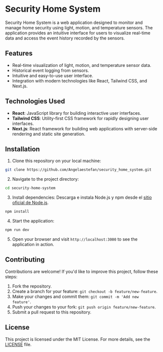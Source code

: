 # Security Home System

Security Home System is a web application designed to monitor and manage home security using light, motion, and temperature sensors. The application provides an intuitive interface for users to visualize real-time data and access the event history recorded by the sensors.

## Features

- Real-time visualization of light, motion, and temperature sensor data.
- Historical event logging from sensors.
- Intuitive and easy-to-use user interface.
- Integration with modern technologies like React, Tailwind CSS, and Next.js.

## Technologies Used

- **React**: JavaScript library for building interactive user interfaces.
- **Tailwind CSS**: Utility-first CSS framework for rapidly designing user interfaces.
- **Next.js**: React framework for building web applications with server-side rendering and static site generation.

## Installation

1. Clone this repository on your local machine:
```bash
git clone https://github.com/Angelaestefan/security_home_system.git
```
2. Navigate to the project directory:
```bash
cd security-home-system
```   
3. Install dependencies:
  Descarga e instala Node.js y npm desde el [sitio oficial de Node.js](https://nodejs.org/).
```bash
npm install
``` 

4. Start the application:
```bash
npm run dev
``` 

5. Open your browser and visit `http://localhost:3000` to see the application in action.

## Contributing

Contributions are welcome! If you'd like to improve this project, follow these steps:

1. Fork the repository.
2. Create a branch for your feature: `git checkout -b feature/new-feature`.
3. Make your changes and commit them: `git commit -m 'Add new feature'`.
4. Push your changes to your fork: `git push origin feature/new-feature`.
5. Submit a pull request to this repository.

## License

This project is licensed under the MIT License. For more details, see the [LICENSE](LICENSE) file.






